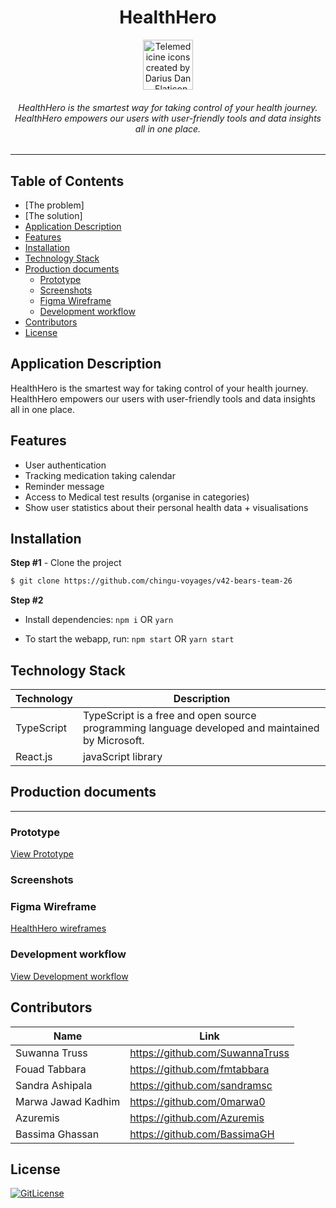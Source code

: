 <!-- Designed for Chinghu Voyage 42 02.2023 -->
<div align="center">  
  <h1>HealthHero</h1>

  <a href="#" title="production's landing page">
  <!-- <img
      height="80"
      width="80"
      alt="Telemedicine icons created by Darius Dan - Flaticon"
      src="https://cdn-icons-png.flaticon.com/512/6504/6504504.png"
    /> -->
    <img
      height="80"
      width="80"
      alt="Telemedicine icons created by Darius Dan - Flaticon"
      src="https://cdn-icons-png.flaticon.com/512/7228/7228392.png"
    />
  </a>

  <h6>HealthHero is the smartest way for taking control of your health journey. <br>
  HealthHero empowers our users with user-friendly tools and data insights all in one place.<h6>
</div>

<hr/>

## Table of Contents
- [The problem]
- [The solution]
- [Application Description](#application-description)
- [Features](#features)
- [Installation](#installation)
- [Technology Stack](#technology-stack)
- [Production documents](#production-documents)
  - [Prototype](#prototype)
  - [Screenshots](#screenshots)
  - [Figma Wireframe](#figma-wireframe)
  - [Development workflow](#development-workflow)
- [Contributors](#contributors)
- [License](#license)

## Application Description
HealthHero is the smartest way for taking control of your health journey. HealthHero empowers our users with user-friendly tools and data insights all in one place.

## Features
- User authentication
- Tracking medication taking calendar
- Reminder message
- Access to Medical test results (organise in categories)
- Show user statistics about their personal health data + visualisations
  
## Installation

**Step #1** - Clone the project

```bash
$ git clone https://github.com/chingu-voyages/v42-bears-team-26
```

**Step #2**

- Install dependencies: `npm i` OR `yarn`

- To start the webapp, run: `npm start` OR `yarn start`
  
## Technology Stack

| Technology                                                    | Description                                                          |
| ------------------------------------------------------------- | -------------------------------------------------------------------- |
| TypeScript                                                      | TypeScript is a free and open source programming language developed and maintained by Microsoft. |
| React.js                                                      | javaScript library                                                   |

## Production documents
--------
### Prototype

[View Prototype](https://exampleurl.netlify.app/)

### Screenshots

### Figma Wireframe
[HealthHero wireframes](https://www.figma.com/file/)

### Development workflow
[View Development workflow](/development-workflow.md)
## Contributors

| Name            | Link                                   |
| --------------- | -------------------------------------- |
| Suwanna Truss | https://github.com/SuwannaTruss |
| Fouad Tabbara | https://github.com/fmtabbara |
| Sandra Ashipala | https://github.com/sandramsc |
| Marwa Jawad Kadhim | https://github.com/0marwa0 |
| Azuremis | https://github.com/Azuremis |
| Bassima Ghassan |  https://github.com/BassimaGH |

## License

[![GitLicense](https://img.shields.io/badge/License-MIT-lime.svg)](...)
